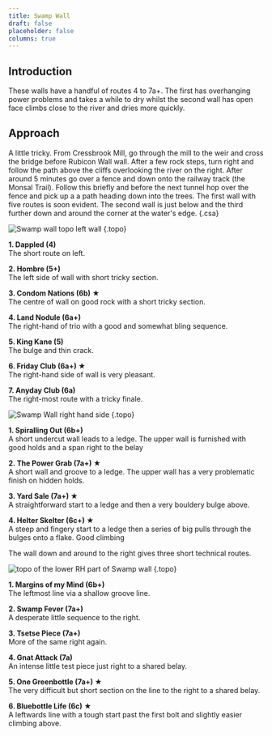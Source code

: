 ```yaml
---
title: Swamp Wall
draft: false
placeholder: false
columns: true
---
```



## Introduction

These walls have a handful of routes 4 to 7a+. The first has overhanging power problems and takes a while to dry whilst the second wall has open face climbs close to the river and dries more quickly.

## Approach

A little tricky. From Cressbrook Mill, go through the mill to the weir and cross the bridge before Rubicon Wall wall. After a few rock steps, turn right and follow the path above the cliffs overlooking the river on the right. After around 5 minutes go over a fence and down onto the railway track (the Monsal Trail). Follow this briefly and before the next tunnel hop over the fence and pick up a a path heading down into the trees. The first wall with five routes is soon evident. The second wall is just below and the third further down and around the corner at the water's edge.
{.csa}

![Swamp wall topo left wall](/img/peak/water-cum-jolly/WCJ-Two-Tier-Left-copy.jpg)
{.topo}

**1. Dappled (4)**  
The short route on left.

**2. Hombre (5+)**  
The left side of wall with short tricky section.

**3. Condom Nations (6b) ★**  
The centre of wall on good rock with a short tricky section.

**4. Land Nodule (6a+)**  
The right-hand of trio with a good and somewhat bling sequence.

**5. King Kane (5)**  
The bulge and thin crack.

**6. Friday Club (6a+) ★**  
The right-hand side of wall is very pleasant.

**7. Anyday Club (6a)**  
The right-most route with a tricky finale.

![Swamp Wall right hand side](/img/peak/water-cum-jolly/swamp-wall-right.jpg)
{.topo}

**1. Spiralling Out (6b+)**  
A short undercut wall leads to a ledge. The upper wall is furnished with good holds and a span right to the belay

**2. The Power Grab (7a+) ★**  
A short wall and groove to a ledge. The upper wall has a very problematic finish on hidden holds.

**3. Yard Sale (7a+) ★**  
A straightforward start to a ledge and then a very bouldery bulge above.

**4. Helter Skelter (6c+) ★**  
A steep and fingery start to a ledge then a series of big pulls through the bulges onto a flake. Good climbing

The wall down and around to the right gives three short technical routes.

![topo of the lower RH part of Swamp wall](/img/peak/water-cum-jolly/Liam-Shang-Po.jpg)
{.topo}

**1. Margins of my Mind (6b+)**  
The leftmost line via a shallow groove line.

**2. Swamp Fever (7a+)**  
A desperate little sequence to the right.

**3. Tsetse Piece (7a+)**  
More of the same right again.

**4. Gnat Attack (7a)**  
An intense little test piece just right to a shared belay.

**5. One Greenbottle (7a+) ★**  
The very difficult but short section on the line to the right to a shared belay.

**6. Bluebottle Life (6c) ★**  
A leftwards line with a tough start past the first bolt and slightly easier climbing above.

